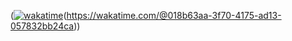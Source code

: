 ([![wakatime](https://wakatime.com/badge/user/018b63aa-3f70-4175-ad13-057832bb24ca.svg)](https://wakatime.com/@018b63aa-3f70-4175-ad13-057832bb24ca)(https://wakatime.com/@018b63aa-3f70-4175-ad13-057832bb24ca))
